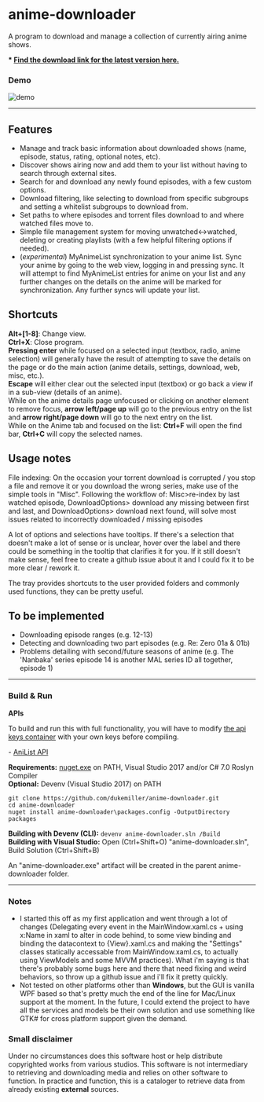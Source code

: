 # anime-downloader

A program to download and manage a collection of currently airing anime shows. 

**\* [Find the download link for the latest version here.](https://github.com/dukemiller/anime-downloader/releases/latest)**  

### Demo 

![demo](http://i.imgur.com/rdk9JwK.gif)  

---

## Features 

- Manage and track basic information about downloaded shows (name, episode, status, rating, optional notes, etc).
- Discover shows airing now and add them to your list without having to search through external sites.
- Search for and download any newly found episodes, with a few custom options.
- Download filtering, like selecting to download from specific subgroups and setting a whitelist subgroups to download from.
- Set paths to where episodes and torrent files download to and where watched files move to.
- Simple file management system for moving unwatched<->watched, deleting or creating playlists (with a few helpful filtering options if needed).
- (*experimental*) MyAnimeList synchronization to your anime list. Sync your anime by going to the web view, logging in and pressing  sync. It will attempt to find MyAnimeList entries for anime on your list and any further changes on the details on the anime will be marked for synchronization. Any further syncs will update your list.

## Shortcuts

**Alt+[1-8]**: Change view.  
**Ctrl+X**: Close program.  
**Pressing enter** while focused on a selected input (textbox, radio, anime selection) will generally have the result of attempting to save the details on the page or do the main action (anime details, settings, download, web, misc, etc.).  
**Escape** will either clear out the selected input (textbox) or go back a view if in a sub-view (details of an anime).  
While on the anime details page unfocused or clicking on another element to remove focus, **arrow left/page up** will go to the previous entry on the list and **arrow right/page down** will go to the next entry on the list.  
While on the Anime tab and focused on the list: **Ctrl+F** will open the find bar, **Ctrl+C** will copy the selected names.  

## Usage notes

File indexing: On the occasion your torrent download is corrupted / you stop a file and remove it or you download the wrong series, make use of the simple tools in "Misc". Following the workflow of: Misc>re-index by last watched episode, DownloadOptions> download any missing between first and last, and DownloadOptions> download next found, will solve most issues related to incorrectly downloaded / missing episodes

A lot of options and selections have tooltips. If there's a selection that doesn't make a lot of sense or is unclear, hover over the label and there could be something in the tooltip that clarifies it for you. If it still doesn't make sense, feel free to create a github issue about it and I could fix it to be more clear / rework it.

The tray provides shortcuts to the user provided folders and commonly used functions, they can be pretty useful.

## To be implemented  

- Downloading episode ranges (e.g. 12-13)
- Detecting and downloading two part episodes (e.g. Re: Zero 01a & 01b)
- Problems detailing with second/future seasons of anime (e.g. The 'Nanbaka' series episode 14 is another MAL series ID all together, episode 1)

---

### Build & Run

**APIs**  

To build and run this with full functionality, you will have to modify [the api keys container](anime-downloader/Classes/ApiKeys.cs) with your own keys before compiling.  

\- [AniList API](https://anilist.co/settings/developer/)  

**Requirements:** [nuget.exe](https://dist.nuget.org/win-x86-commandline/latest/nuget.exe) on PATH, Visual Studio 2017 and/or C# 7.0 Roslyn Compiler  
**Optional:** Devenv (Visual Studio 2017) on PATH  

```
git clone https://github.com/dukemiller/anime-downloader.git
cd anime-downloader
nuget install anime-downloader\packages.config -OutputDirectory packages
```  

**Building with Devenv (CLI):** ``devenv anime-downloader.sln /Build``  
**Building with Visual Studio:**  Open (Ctrl+Shift+O) "anime-downloader.sln", Build Solution (Ctrl+Shift+B)

An "anime-downloader.exe" artifact will be created in the parent anime-downloader folder.

---

### Notes
+ I started this off as my first application and went through a lot of changes (Delegating every event in the MainWindow.xaml.cs + using x:Name in xaml to alter in code behind, to some view binding and binding the datacontext to {View}.xaml.cs and making the "Settings" classes statically accessable from MainWindow.xaml.cs, to actually using ViewModels and some MVVM practices). What i'm saying is that there's probably some bugs here and there that need fixing and weird behaviors, so throw up a github issue and i'll fix it pretty quickly.
+ Not tested on other platforms other than **Windows**, but the GUI is vanilla WPF based so that's pretty much the end of the line for Mac/Linux support at the moment. In the future, I could extend the project to have all the services and models be their own solution and use something like GTK# for cross platform support given the demand.

### Small disclaimer

Under no circumstances does this software host or help distribute copyrighted works from various studios. This software is not intermediary to retrieving and downloading media and relies on other software to function. In practice and function, this is a cataloger to retrieve data from already existing **external** sources.
